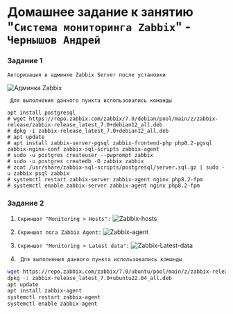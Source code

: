 # Домашнее задание к занятию "`Система мониторинга Zabbix`" - `Чернышов Андрей`

### Задание 1

`Авторизация в админке Zabbix Server после установки`

![Админка Zabbix](https://github.com/ANDREYTOLOGY/zabbixx-hw/blob/main/img/zabbix_admin.png)

` Для выполнения данного пункта использовались команды`
```
apt install postgresql
# wget https://repo.zabbix.com/zabbix/7.0/debian/pool/main/z/zabbix-release/zabbix-release_latest_7.0+debian12_all.deb
# dpkg -i zabbix-release_latest_7.0+debian12_all.deb
# apt update
# apt install zabbix-server-pgsql zabbix-frontend-php php8.2-pgsql zabbix-nginx-conf zabbix-sql-scripts zabbix-agent
# sudo -u postgres createuser --pwprompt zabbix
# sudo -u postgres createdb -O zabbix zabbix
# zcat /usr/share/zabbix-sql-scripts/postgresql/server.sql.gz | sudo -u zabbix psql zabbix
# systemctl restart zabbix-server zabbix-agent nginx php8.2-fpm
# systemctl enable zabbix-server zabbix-agent nginx php8.2-fpm
```

### Задание 2

1. `Скриншот "Monitoring > Hosts":`
   ![Zabbix-hosts](https://github.com/ANDREYTOLOGY/zabbixx-hw/blob/main/img/zabbix-hosts.png)
2. `Скриншот лога Zabbix Agent:`
   ![Zabbix-agent](https://github.com/ANDREYTOLOGY/zabbixx-hw/blob/main/img/zabbix-agent.png)
3. `Скриншот "Monitoring > Latest data":`
   ![Zabbix-Latest-data](https://github.com/ANDREYTOLOGY/zabbixx-hw/blob/main/img/zabbix_latest.png)
 
5. ` Для выполнения данного пункта использовались команды`
```bash
wget https://repo.zabbix.com/zabbix/7.0/ubuntu/pool/main/z/zabbix-release/zabbix-release_latest_7.0+ubuntu22.04_all.deb
dpkg -i zabbix-release_latest_7.0+ubuntu22.04_all.deb
apt update
apt install zabbix-agent
systemctl restart zabbix-agent
systemctl enable zabbix-agent
```
